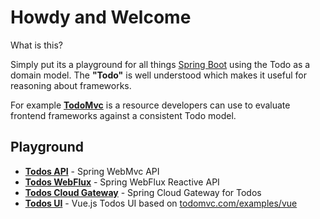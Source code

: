 # Howdy and Welcome

What is this?  

Simply put its a playground for all things [Spring Boot](http://spring.io/projects/spring-boot) using the Todo as a domain model. The **"Todo"** is well understood which makes it useful for reasoning about frameworks.

For example [**TodoMvc**](todomvc.com) is a resource developers can use to evaluate frontend frameworks against a consistent Todo model.

## Playground

* [__Todos API__](/todos-api) - Spring WebMvc API
* [__Todos WebFlux__](/todos-webflux) - Spring WebFlux Reactive API
* [__Todos Cloud Gateway__](/todos-cloud-gateway) - Spring Cloud Gateway for Todos
* [__Todos UI__](/todos-ui) - Vue.js Todos UI based on [todomvc.com/examples/vue](http://todomvc.com/examples/vue/)

